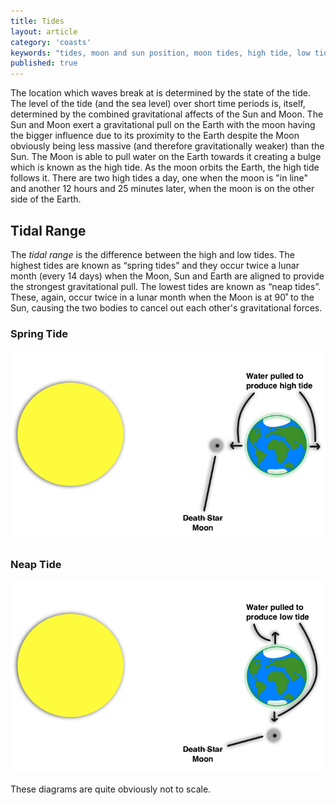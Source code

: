 ```yaml
---
title: Tides
layout: article
category: 'coasts'
keywords: "tides, moon and sun position, moon tides, high tide, low tide, tide goes in tide goes out, how do tides work"
published: true
---
```


The location which waves break at is determined by the state of the tide. The level of the tide (and the sea level) over short time periods is, itself, determined by the combined gravitational affects of the Sun and Moon. The Sun and Moon exert a gravitational pull on the Earth with the moon having the bigger influence due to its proximity to the Earth despite the Moon obviously being less massive (and therefore gravitationally weaker) than the Sun. The Moon is able to pull water on the Earth towards it creating a bulge which is known as the high tide. As the moon orbits the Earth, the high tide follows it. There are two high tides a day, one when the moon is "in line" and another 12 hours and 25 minutes later, when the moon is on the other side of the Earth.

## Tidal Range

The *tidal range* is the difference between the high and low tides. The highest tides are known as “spring tides” and they occur twice a lunar month (every 14 days) when the Moon, Sun and Earth are aligned to provide the strongest gravitational pull. The lowest tides are known as “neap tides”. These, again, occur twice in a lunar month when the Moon is at 90˚ to the Sun, causing the two bodies to cancel out each other's gravitational forces. 

### Spring Tide

![A diagram showing how the Earth, Sun & Moon are arranged during a spring tide.](/Images/coasts/4tides/springTideDiagram.png)

### Neap Tide

![A diagram showing how the Earth, Sun & Moon are arranged during a neap tide.](/Images/coasts/4tides/neapTideDiagram.png)

These diagrams are quite obviously not to scale. 